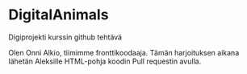 # DigitalAnimals
Digiprojekti kurssin github tehtävä



Olen Onni Alkio, tiimimme fronttikoodaaja. Tämän harjoituksen aikana lähetän Aleksille HTML-pohja koodin Pull requestin avulla.

